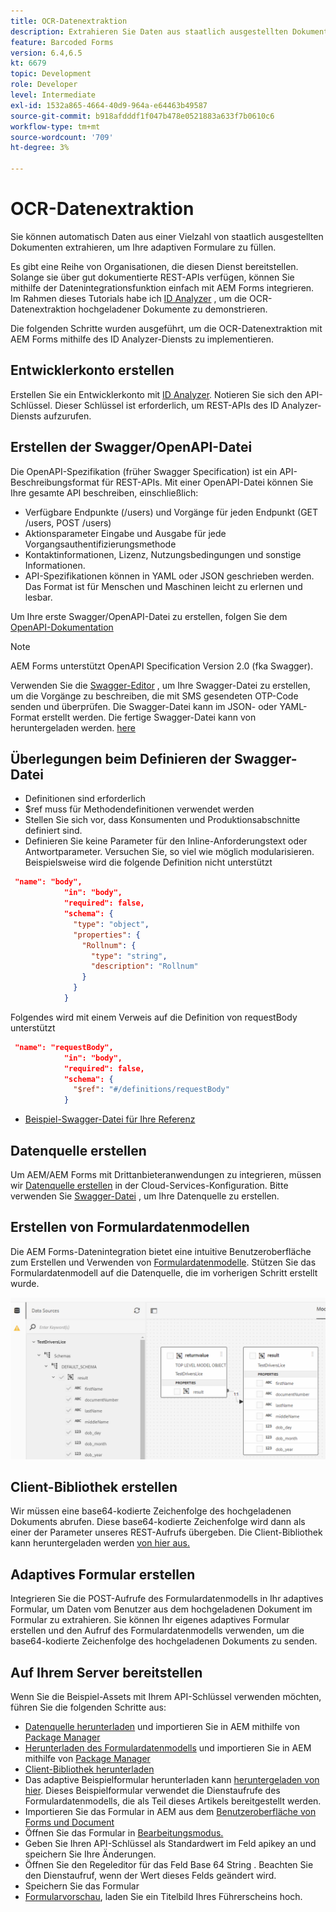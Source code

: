 ```yaml
---
title: OCR-Datenextraktion
description: Extrahieren Sie Daten aus staatlich ausgestellten Dokumenten, um Formulare auszufüllen.
feature: Barcoded Forms
version: 6.4,6.5
kt: 6679
topic: Development
role: Developer
level: Intermediate
exl-id: 1532a865-4664-40d9-964a-e64463b49587
source-git-commit: b918afdddf1f047b478e0521883a633f7b0610c6
workflow-type: tm+mt
source-wordcount: '709'
ht-degree: 3%

---
```


# OCR-Datenextraktion

Sie können automatisch Daten aus einer Vielzahl von staatlich ausgestellten Dokumenten extrahieren, um Ihre adaptiven Formulare zu füllen.

Es gibt eine Reihe von Organisationen, die diesen Dienst bereitstellen. Solange sie über gut dokumentierte REST-APIs verfügen, können Sie mithilfe der Datenintegrationsfunktion einfach mit AEM Forms integrieren. Im Rahmen dieses Tutorials habe ich [ID Analyzer](https://www.idanalyzer.com/) , um die OCR-Datenextraktion hochgeladener Dokumente zu demonstrieren.

Die folgenden Schritte wurden ausgeführt, um die OCR-Datenextraktion mit AEM Forms mithilfe des ID Analyzer-Diensts zu implementieren.

## Entwicklerkonto erstellen

Erstellen Sie ein Entwicklerkonto mit [ID Analyzer](https://portal.idanalyzer.com/signin.html). Notieren Sie sich den API-Schlüssel. Dieser Schlüssel ist erforderlich, um REST-APIs des ID Analyzer-Diensts aufzurufen.

## Erstellen der Swagger/OpenAPI-Datei

Die OpenAPI-Spezifikation (früher Swagger Specification) ist ein API-Beschreibungsformat für REST-APIs. Mit einer OpenAPI-Datei können Sie Ihre gesamte API beschreiben, einschließlich:

* Verfügbare Endpunkte (/users) und Vorgänge für jeden Endpunkt (GET /users, POST /users)
* Aktionsparameter Eingabe und Ausgabe für jede Vorgangsauthentifizierungsmethode
* Kontaktinformationen, Lizenz, Nutzungsbedingungen und sonstige Informationen.
* API-Spezifikationen können in YAML oder JSON geschrieben werden. Das Format ist für Menschen und Maschinen leicht zu erlernen und lesbar.

Um Ihre erste Swagger/OpenAPI-Datei zu erstellen, folgen Sie dem [OpenAPI-Dokumentation](https://swagger.io/docs/specification/2-0/basic-structure/)

>[!NOTE]
> AEM Forms unterstützt OpenAPI Specification Version 2.0 (fka Swagger).

Verwenden Sie die [Swagger-Editor](https://editor.swagger.io/) , um Ihre Swagger-Datei zu erstellen, um die Vorgänge zu beschreiben, die mit SMS gesendeten OTP-Code senden und überprüfen. Die Swagger-Datei kann im JSON- oder YAML-Format erstellt werden. Die fertige Swagger-Datei kann von heruntergeladen werden. [here](assets/drivers-license-swagger.zip)

## Überlegungen beim Definieren der Swagger-Datei

* Definitionen sind erforderlich
* $ref muss für Methodendefinitionen verwendet werden
* Stellen Sie sich vor, dass Konsumenten und Produktionsabschnitte definiert sind.
* Definieren Sie keine Parameter für den Inline-Anforderungstext oder Antwortparameter. Versuchen Sie, so viel wie möglich modularisieren. Beispielsweise wird die folgende Definition nicht unterstützt

```json
 "name": "body",
            "in": "body",
            "required": false,
            "schema": {
              "type": "object",
              "properties": {
                "Rollnum": {
                  "type": "string",
                  "description": "Rollnum"
                }
              }
            }
```

Folgendes wird mit einem Verweis auf die Definition von requestBody unterstützt

```json
 "name": "requestBody",
            "in": "body",
            "required": false,
            "schema": {
              "$ref": "#/definitions/requestBody"
            }
```

* [Beispiel-Swagger-Datei für Ihre Referenz](assets/sample-swagger.json)

## Datenquelle erstellen

Um AEM/AEM Forms mit Drittanbieteranwendungen zu integrieren, müssen wir [Datenquelle erstellen](https://experienceleague.adobe.com/docs/experience-manager-learn/forms/ic-web-channel-tutorial/parttwo.html) in der Cloud-Services-Konfiguration. Bitte verwenden Sie [Swagger-Datei](assets/drivers-license-swagger.zip) , um Ihre Datenquelle zu erstellen.

## Erstellen von Formulardatenmodellen

Die AEM Forms-Datenintegration bietet eine intuitive Benutzeroberfläche zum Erstellen und Verwenden von [Formulardatenmodelle](https://experienceleague.adobe.com/docs/experience-manager-65/forms/form-data-model/create-form-data-models.html). Stützen Sie das Formulardatenmodell auf die Datenquelle, die im vorherigen Schritt erstellt wurde.

![fdm](assets/test-dl-fdm.PNG)

## Client-Bibliothek erstellen

Wir müssen eine base64-kodierte Zeichenfolge des hochgeladenen Dokuments abrufen. Diese base64-kodierte Zeichenfolge wird dann als einer der Parameter unseres REST-Aufrufs übergeben.
Die Client-Bibliothek kann heruntergeladen werden [von hier aus.](assets/drivers-license-client-lib.zip)

## Adaptives Formular erstellen

Integrieren Sie die POST-Aufrufe des Formulardatenmodells in Ihr adaptives Formular, um Daten vom Benutzer aus dem hochgeladenen Dokument im Formular zu extrahieren. Sie können Ihr eigenes adaptives Formular erstellen und den Aufruf des Formulardatenmodells verwenden, um die base64-kodierte Zeichenfolge des hochgeladenen Dokuments zu senden.

## Auf Ihrem Server bereitstellen

Wenn Sie die Beispiel-Assets mit Ihrem API-Schlüssel verwenden möchten, führen Sie die folgenden Schritte aus:

* [Datenquelle herunterladen](assets/drivers-license-source.zip) und importieren Sie in AEM mithilfe von [Package Manager](http://localhost:4502/crx/packmgr/index.jsp)
* [Herunterladen des Formulardatenmodells](assets/drivers-license-fdm.zip) und importieren Sie in AEM mithilfe von [Package Manager](http://localhost:4502/crx/packmgr/index.jsp)
* [Client-Bibliothek herunterladen](assets/drivers-license-client-lib.zip)
* Das adaptive Beispielformular herunterladen kann [heruntergeladen von hier](assets/adaptive-form-dl.zip). Dieses Beispielformular verwendet die Dienstaufrufe des Formulardatenmodells, die als Teil dieses Artikels bereitgestellt werden.
* Importieren Sie das Formular in AEM aus dem [Benutzeroberfläche von Forms und Document](http://localhost:4502/aem/forms.html/content/dam/formsanddocuments)
* Öffnen Sie das Formular in [Bearbeitungsmodus.](http://localhost:4502/editor.html/content/forms/af/driverslicenseandpassport.html)
* Geben Sie Ihren API-Schlüssel als Standardwert im Feld apikey an und speichern Sie Ihre Änderungen.
* Öffnen Sie den Regeleditor für das Feld Base 64 String . Beachten Sie den Dienstaufruf, wenn der Wert dieses Felds geändert wird.
* Speichern Sie das Formular
* [Formularvorschau](http://localhost:4502/content/dam/formsanddocuments/driverslicenseandpassport/jcr:content?wcmmode=disabled), laden Sie ein Titelbild Ihres Führerscheins hoch.

